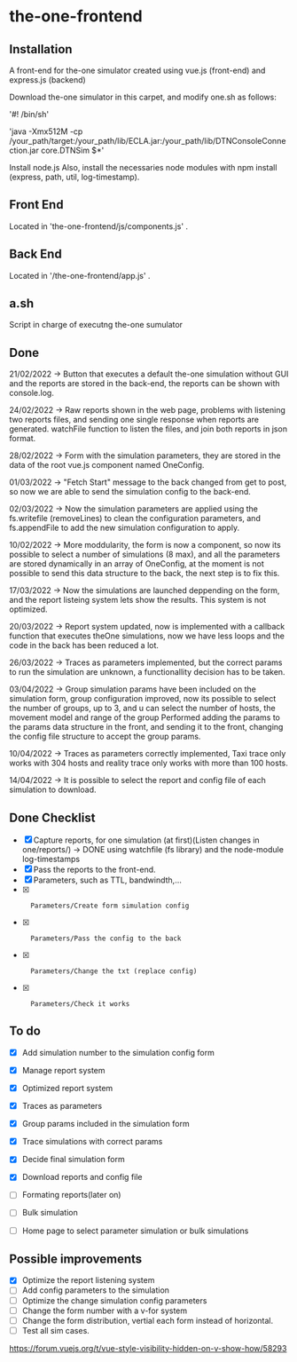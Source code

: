 # the-one-frontend

## Installation
A front-end for the-one simulator created using vue.js (front-end) and express.js (backend)

Download the-one simulator in this carpet, and modify one.sh as follows:

'#! /bin/sh'

'java -Xmx512M -cp /your_path/target:/your_path/lib/ECLA.jar:/your_path/lib/DTNConsoleConnection.jar core.DTNSim $*'

Install node.js
Also, install the necessaries node modules with npm install (express, path, util, log-timestamp).


## Front End

Located in 'the-one-frontend/js/components.js' .


## Back End

Located in '/the-one-frontend/app.js' .


## a.sh

Script in charge of executng the-one sumulator


## Done

21/02/2022 -> Button that executes a default the-one simulation without GUI and the reports are stored in the back-end, the reports can be shown with console.log.

24/02/2022 -> Raw reports shown in the web page, problems with listening two reports files, and sending one single response when reports are generated. watchFile                   function to listen the files, and join both reports in json format.

28/02/2022 -> Form with the simulation parameters, they are stored in the data of the root vue.js component named OneConfig.

01/03/2022 -> "Fetch Start" message to the back changed from get to post, so now we are able to send the simulation config to the back-end.

02/03/2022 -> Now the simulation parameters are applied using the fs.writefile (removeLines) to clean the configuration parameters, and fs.appendFile to add the new simulation configuration to apply.

10/02/2022 -> More moddularity, the form is now a component, so now its possible to select a number of simulations (8 max), and all the parameters are stored dynamically in an array of OneConfig, at the moment is not possible to send this data structure to the back, the next step is to fix this.

17/03/2022 -> Now the simulations are launched deppending on the form, and the report listeing system lets show the results. This system is not optimized.

20/03/2022 -> Report system updated, now is implemented with a callback function that executes theOne simulations, now we have less loops and the code in the back has been reduced a lot.

26/03/2022 -> Traces as parameters implemented, but the correct params to run the simulation are unknown, a functionallity decision has to be taken.

03/04/2022 -> Group simulation params have been included on the simulation form, group configuration improved, now its possible to select the number of groups, up to 3, and u can select the number of hosts, the movement model and range of the group Performed adding the params to the params data structure in the front, and sending it to the front, changing the config file structure to accept the group params.

10/04/2022 -> Traces as parameters correctly implemented, Taxi trace only works with 304 hosts and reality trace only works with more than 100 hosts.

14/04/2022 -> It is possible to select the report and config file of each simulation to download.

## Done Checklist

- [x]  Capture reports, for one simulation (at first)(Listen changes in one/reports/) -> DONE using watchfile (fs library) and the node-module log-timestamps
- [x]  Pass the reports to the front-end.
- [x]  Parameters, such as TTL, bandwindth,…
- [x]       Parameters/Create form simulation config
- [x]       Parameters/Pass the config to the back
- [x]       Parameters/Change the txt (replace config)
- [x]       Parameters/Check it works



## To do

- [x]  Add simulation number to the simulation config form
- [x]  Manage report system
- [x]  Optimized report system
- [x]  Traces as parameters
- [x]  Group params included in the simulation form
- [x]  Trace simulations with correct params
- [x]  Decide final simulation form
- [x]  Download reports and config file
- [ ]  Formating reports(later on)
- [ ]  Bulk simulation
- [ ] Home page to select parameter simulation or bulk simulations



## Possible improvements

- [x] Optimize the report listening system
- [ ] Add config parameters to the simulation
- [ ] Optimize the change simulation config parameters
- [ ] Change the form number with a v-for system
- [ ] Change the form distribution, vertial each form instead of horizontal.
- [ ] Test all sim cases.

https://forum.vuejs.org/t/vue-style-visibility-hidden-on-v-show-how/58293
